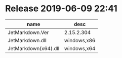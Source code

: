 # Release 2019-06-09 22:41
|name|desc|
|-|-|
|JetMarkdown.Ver|2.15.2.304|
|JetMarkdown.dll|windows,x86|
|JetMarkdown(x64).dll|windows,x64|
